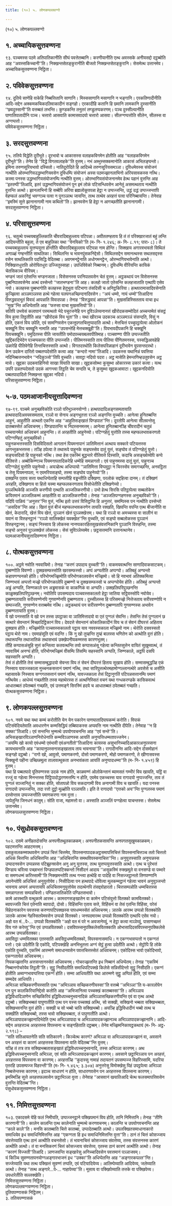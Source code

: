 ```yaml
---
title: (१०) ५. लोणकपल्लवग्गो

---
```

(१०) ५. लोणकपल्लवग्गो  


## १. अच्चायिकसुत्तवण्णना

९३. पञ्चमस्स पठमे अतिपातिकानीति सीघं पवत्तेतब्बानि। करणीयानीति एत्थ अवस्सके अनीयसद्दो दट्ठब्बोति आह ‘‘अवस्सकिच्चानी’’ति। निक्खन्तसेतङ्कुरानीति बीजतो निक्खन्तसेतङ्कुरानि। सेसमेत्थ उत्तानमेव।  
अच्चायिकसुत्तवण्णना निट्ठिता।  


## २. पविवेकसुत्तवण्णना

९४. दुतिये साणेहि वाकेहि निब्बत्तितानि साणानि। मिस्ससाणानि मसाणानि न भङ्गानि। एरकतिणादीनीति आदि-सद्देन अक्कमकचिकदलिवाकादीनं सङ्गहो। एरकादीहि कतानि हि छवानि लामकानि दुस्सानीति ‘‘छवदुस्सानी’’ति वत्तब्बतं लभन्ति। कुण्डकन्ति तनुतरं तण्डुलप्पकरणम्। पञ्च दुस्सील्यानीति पाणातिपातादीनि पञ्च। चत्तारो आसवाति कामासवादयो चत्तारो आसवा। सीलग्गप्पत्तोति सीलेन, सीलस्स वा अग्गप्पत्तो।  
पविवेकसुत्तवण्णना निट्ठिता।  


## ३. सरदसुत्तवण्णना

९५. ततिये विद्धेति दूरीभूते। दूरभावो च आकासस्स वलाहकविगमेन होतीति आह ‘‘वलाहकविगमेन दूरीभूते’’ति। तेनेव हि ‘‘विद्धे विगतवलाहके’’ति वुत्तम्। नभं अब्भुस्सक्कमानोति आकासं अभिलङ्घन्तो। इमिना तरुणसूरियभावो दस्सितो। नातिदूरोदिते हि आदिच्चे तरुणसूरियसमञ्ञा। दुविधमेवस्स संयोजनं नत्थीति ओरम्भागियउद्धम्भागियवसेन दुविधम्पि संयोजनं अस्स पठमज्झानलाभिनो अरियसावकस्स नत्थि। कस्मा पनस्स उद्धम्भागियसंयोजनम्पि नत्थीति वुत्तम्। ओरम्भागियसंयोजनानमेव हेत्थ पहानं वुत्तन्ति आह ‘‘इतरम्पी’’तिआदि, इतरं उद्धम्भागियसंयोजनं पुन इमं लोकं पटिसन्धिवसेन आनेतुं असमत्थताय नत्थीति वुत्तन्ति अत्थो। झानलाभिनो हि सब्बेपि अरिया ब्रह्मलोकूपपन्ना हेट्ठा न उप्पज्जन्ति, उद्धं उद्धं उप्पज्जन्तापि वेहप्फलं अकनिट्ठं भवग्गञ्च पत्वा न पुनञ्ञत्थ जायन्ति, तत्थ तत्थेव अरहत्तं पत्वा परिनिब्बायन्ति। तेनेवाह ‘‘इमस्मिं सुत्ते झानानागामी नाम कथितो’’ति। झानवसेन हि हेट्ठा न आगच्छतीति झानानागामी।  
सरदसुत्तवण्णना निट्ठिता।  


## ४. परिसासुत्तवण्णना

९६. चतुत्थे पच्चयबाहुल्लिकाति चीवरादिबाहुल्लाय पटिपन्ना। अवीततण्हताय हि तं तं परिक्खारजातं बहुं लन्ति आदियन्तीति बहुला, ते एव बाहुलिका यथा ‘‘वेनयिको’’ति (म॰ नि॰ १.२४६; अ॰ नि॰ ८.११; पारा॰ ८)। ते पच्चयबाहुल्लाय युत्तप्पयुत्ता होन्तीति चीवरादिबाहुल्लाय पटिपन्ना नाम होन्ति। सिक्खाय अगारवभावतो सिथिलं अगाळ्हं गण्हन्तीति साथलिका। सिथिलन्ति च भावनपुंसकनिद्देसो। सिथिलसद्देन समानत्थस्स सथलसद्दस्स वसेन साथलिकाति पदसिद्धि वेदितब्बा। अवगमनट्ठेनाति अधोगमनट्ठेन, ओरम्भागियभावेनाति अत्थो। निक्खित्तधुराति ओरोपितधुरा उज्जितुस्साहा। उपधिविवेको निब्बानम्। दुविधम्पि वीरियन्ति कायिकं चेतसिकञ्च वीरियम्।  
भण्डनं जातं एतेसन्ति भण्डनजाता। विसेसनस्स परनिपातवसेन चेतं वुत्तम्। अट्ठकथायं पन विसेसनस्स पुब्बनिपातवसेनेव अत्थं दस्सेन्तो ‘‘जातभण्डना’’ति आह। कलहो जातो एतेसन्ति कलहजाताति एत्थापि एसेव नयो। कलहस्स पुब्बभागोति कलहस्स हेतुभूता पटिभागा तंसदिसी च अनिट्ठकिरिया। हत्थपरामासादिवसेनाति कुज्झित्वा अञ्ञमञ्ञस्स हत्थे गहेत्वा पलपनअच्छिन्दनादिवसेन। ‘‘अयं धम्मो, नायं धम्मो’’तिआदिना विरुद्धवादभूतं विवादं आपन्नाति विवादपन्ना। तेनाह ‘‘विरुद्धवादं आपन्ना’’ति। मुखसन्निस्सितताय वाचा इध ‘‘मुख’’न्ति अधिप्पेताति आह ‘‘फरुसा वाचा मुखसत्तियो’’ति।  
सतिपि उभयेसं कलापानं परमत्थतो भेदे पचुरजनेहि पन दुविञ्ञेय्यनानत्तं खीरोदकसम्मोदितं अच्चन्तमेतं संसट्ठं विय हुत्वा तिट्ठतीति आह ‘‘खीरोदकं विय भूता’’ति। यथा खीरञ्च उदकञ्च अञ्ञमञ्ञं संसन्दति, विसुं न होति, एकत्तं विय उपेति, एवं सामग्गिवसेन एकत्तूपगतचित्तुप्पादाति अत्थो। मेत्तचित्तं पच्चुपट्ठापेत्वा ओलोकनं चक्खूनि विय चक्खूनि नामाति आह ‘‘उपसन्तेहि मेत्तचक्खूही’’ति। पियभावदीपकानि हि चक्खूनि पियचक्खूनि। पमुदितस्स पीति जायतीति पमोदपच्चयबलवपीतिमाह। पञ्चवण्णा पीति उप्पज्जतीति खुद्दिकादिभेदेन पञ्चप्पकारा पीति उप्पज्जति। पीतिमनस्साति ताय पीतिया पीणितमनस्स, पस्सद्धिआवहेहि उळारेहि पीतिवेगेहि तिन्तचित्तस्साति अत्थो। विगतदरथोति किलेसपरिळाहानं दूरीभावेन वूपसन्तदरथो।  
केन उदकेन दारितो पब्बतप्पदेसोति कत्वा आह ‘‘कन्दरो नामा’’तिआदि। उदकस्स यथानिन्नं पवत्तिया नदिनिब्बत्तनभावेन ‘‘नदिकुञ्जो’’तिपि वुच्चति। सावट्टा नदियो पदरा। अट्ठ मासेति हेमन्तगिम्हउतुवसेन अट्ठ मासे। खुद्दका उदकवाहिनियो साखा वियाति साखा। खुद्दकसोब्भा कुसुब्भा ओकारस्स उकारं कत्वा। यत्थ उपरि उन्नतप्पदेसतो उदकं आगन्त्वा तिट्ठति चेव सन्दति च, ते कुसुब्भा खुद्दकआवाटा। खुद्दकनदियोति पब्बतपादादितो निक्खन्ता खुद्दका नदियो।  
परिसासुत्तवण्णना निट्ठिता।  


## ५-७. पठमआजानीयसुत्तादिवण्णना

९७-९९. पञ्चमे अनुच्छविकोति रञ्ञो परिभुञ्जनयोग्गो। हत्थपादादिअङ्गसमतायाति हत्थपादादिअवयवसमताय, रञ्ञो वा सेनाय अङ्गभूतत्ता रञ्ञो अङ्गन्ति वुच्चति। आनेत्वा हुनितब्बन्ति आहुनं, आहुतीति अत्थतो एकन्ति आह ‘‘आहुतिसङ्खातं पिण्डपात’’न्ति। दूरतोपि आनेत्वा सीलवन्तेसु दातब्बस्सेतं अधिवचनम्। पिण्डपातन्ति च निदस्सनमत्तम्। आनेत्वा हुनितब्बानञ्हि चीवरादीनं चतुन्नं पच्चयानमेतं अधिवचनं आहुनन्ति। तं अरहतीति आहुनेय्यो। पटिग्गहेतुं युत्तोति तस्स महप्फलभावकरणतो पटिग्गण्हितुं अनुच्छविको।  
पाहुनकभत्तस्साति दिसविदिसतो आगतानं पियमनापानं ञातिमित्तानं अत्थाय सक्कारे पटियत्तस्स आगन्तुकभत्तस्स। तञ्हि ठपेत्वा ते तथारूपे पाहुनके सङ्घस्सेव दातुं युत्तं, सङ्घोव तं पटिग्गहेतुं युत्तो। सङ्घसदिसो हि पाहुनको नत्थि। तथा हेस एकस्मिं बुद्धन्तरे वीतिवत्ते दिस्सति, कदाचि असङ्ख्येय्येपि कप्पे वीतिवत्ते। अब्बोकिण्णञ्च पियमनापतादिकरेहि धम्मेहि समन्नागतो। एवं पाहुनमस्स दातुं युत्तं, पाहुनञ्च पटिग्गहेतुं युत्तोति पाहुनेय्यो। अयञ्हेत्थ अधिप्पायो ‘‘ञातिमित्ता विप्पवुट्ठा न चिरस्सेव समागच्छन्ति, अनवट्ठिता च तेसु पियमनापता, न एवमरियसङ्घो, तस्मा सङ्घोव पाहुनेय्यो’’ति।  
दक्खन्ति एताय सत्ता यथाधिप्पेताहि सम्पत्तीहि वड्ढन्तीति दक्खिणा, परलोकं सद्दहित्वा दानम्। तं दक्खिणं अरहति, दक्खिणाय वा हितो यस्मा महप्फलकरणताय विसोधेतीति दक्खिणेय्यो।  
पुञ्ञत्थिकेहि अञ्जलि करणीयो एत्थाति अञ्जलिकरणीयो। उभो हेत्थ सिरसि पतिट्ठापेत्वा सब्बलोकेन कयिरमानं अञ्जलिकम्मं अरहतीति वा अञ्जलिकरणीयो। तेनाह ‘‘अञ्जलिपग्गहणस्स अनुच्छविको’’ति।  
यदिपि पाळियं ‘‘अनुत्तर’’न्ति वुत्तं, नत्थि इतो उत्तरं विसिट्ठन्ति हि अनुत्तरं, समम्पिस्स पन नत्थीति दस्सेन्तो ‘‘असदिस’’न्ति आह। खित्तं वुत्तं बीजं महप्फलभावकरणेन तायति रक्खति, खिपन्ति वपन्ति एत्थ बीजानीति वा खेत्तं, केदारादि, खेत्तं विय खेत्तं, पुञ्ञानं खेत्तं पुञ्ञक्खेत्तम्। यथा हि रञ्ञो वा अमच्चस्स वा सालीनं वा यवानं वा विरुहनट्ठानं ‘‘रञ्ञो सालिक्खेतं यवक्खेत’’न्ति वुच्चति, एवं सङ्घो सब्बलोकस्स पुञ्ञानं विरुहनट्ठानम्। सङ्घं निस्साय हि लोकस्स नानप्पकारहितसुखसंवत्तनिकानि पुञ्ञानि विरुहन्ति, तस्मा सङ्घो अनुत्तरं पुञ्ञक्खेत्तं लोकस्स। सेसं सुविञ्ञेय्यमेव। छट्ठसत्तमानि उत्तानत्थानेव।  
पठमआजानीयसुत्तादिवण्णना निट्ठिता।  


## ८. पोत्थकसुत्तवण्णना

१००. अट्ठमे नवोति नववायिमो। तेनाह ‘‘करणं उपादाय वुच्चती’’ति। वाकमयवत्थन्ति साणादिवाकसाटकम्। दुब्बण्णोति विवण्णो। दुक्खसम्फस्सोति खरसम्फस्सो। अप्पं अग्घतीति अप्पग्घो। अतिबहुं अग्घन्तो कहापणग्घनको होति। परिभोगमज्झिमोति परिभोगकालवसेन मज्झिमो। सो हि नवभावं अतिक्कमित्वा जिण्णभावं अप्पत्तो मज्झे परिभोगकालेपि दुब्बण्णो च दुक्खसम्फस्सो च अप्पग्घोयेव होति। अतिबहुं अग्घन्तो अड्ढं अग्घति, जिण्णकाले पन अड्ढमासकं वा काकणिकं वा अग्घति। उक्खलिपरिपुञ्छनन्ति काळुक्खलिपरिपुञ्छनम्। नवोतिपि उपसम्पदाय पञ्चवस्सकालतो हेट्ठा जातिया सट्ठिवस्सोपि नवोयेव। दुब्बण्णतायाति सरीरवण्णेनपि गुणवण्णेनपि दुब्बण्णताय। दुस्सीलस्स हि परिसमज्झे नित्तेजताय सरीरवण्णोपि न सम्पज्जति, गुणवण्णेन वत्तब्बमेव नत्थि। अट्ठकथायं पन सरीरवण्णेन दुब्बण्णतापि गुणवण्णस्स अभावेन दुब्बण्णतायाति वुत्तम्।  
ये खो पनस्साति ये खो पन तस्स उपट्ठाका वा ञातिमित्तादयो वा एतं पुग्गलं सेवन्ति। तेसन्ति तेसं पुग्गलानं छ सत्थारे सेवन्तानं मिच्छादिट्ठिकानं विय। देवदत्ते सेवन्तानं कोकालिकादीनं विय च तं सेवनं दीघरत्तं अहिताय दुक्खाय होति। मज्झिमोति पञ्चवस्सकालतो पट्ठाय याव नववस्सकाला मज्झिमो नाम। थेरोति दसवस्सतो पट्ठाय थेरो नाम। एवमाहंसूति एवं वदन्ति। किं नु खो तुय्हन्ति तुय्हं बालस्स भणितेन को अत्थोति वुत्तं होति। तथारूपन्ति तथाजातिकं तथासभावं उक्खेपनीयकम्मस्स कारणभूतम्।  
तीहि कप्पासअंसूहि सुत्तं कन्तित्वा कतवत्थन्ति तयो कप्पासअंसू गहेत्वा कन्तितसुत्तेन वायितं सुखुमवत्थं, तं नववायिमं अनग्घं होति, परिभोगमज्झिमं वीसम्पि तिंसम्पि सहस्सानि अग्घति, जिण्णकाले, अट्ठपि दसपि सहस्सानि अग्घति।  
तेसं तं होतीति तेसं सम्मासम्बुद्धादयो सेवन्ता विय तं सेवनं दीघरत्तं हिताय सुखाय होति। सम्मासम्बुद्धञ्हि एकं निस्साय यावज्जकाला मुच्चनकसत्तानं पमाणं नत्थि, तथा सारिपुत्तत्थेरमहामोग्गल्लानत्थेरे अवसेसे च असीति महासावके निस्साय सग्गगतसत्तानं पमाणं नत्थि, यावज्जकाला तेसं दिट्ठानुगतिं पटिपन्नसत्तानम्पि पमाणं नत्थियेव। आधेय्यं गच्छतीति तस्स महाथेरस्स तं अत्थनिस्सितं वचनं यथा गन्धकरण्डके कासिकवत्थं आधातब्बतं ठपेतब्बतं गच्छति, एवं उत्तमङ्गे सिरस्मिं हदये च आधातब्बतं ठपेतब्बतं गच्छति।  
पोत्थकसुत्तवण्णना निट्ठिता।  


## ९. लोणकपल्लसुत्तवण्णना

१०१. नवमे यथा यथा कम्मं करोतीति येन येन पकारेन पाणघातादिपापकम्मं करोति। विपाकं पटिसंवेदियतेवाति अवधारणेन कम्मसिद्धियं तब्बिपाकस्स अप्पवत्ति नाम नत्थीति दीपेति। तेनेवाह ‘‘न हि सक्का’’तिआदि। एवं सन्तन्ति भुम्मत्थे उपयोगवचनन्ति आह ‘‘एवं सन्ते’’ति। अभिसङ्खारविञ्ञाणनिरोधेनाति कम्मविञ्ञाणस्स आयतिं अनुप्पत्तिधम्मतापज्जनेन।  
‘‘अयम्पि खो कायो एवंधम्मो एवंभावी एवंअनतीतो’’तिआदिना कायस्स असुभानिच्चादिआकारअनुपस्सना कायभावनाति आह ‘‘कायानुपस्सनासङ्खाताय ताय भावनाया’’ति। रागादीनन्ति आदि-सद्देन दोसमोहानं सङ्गहो दट्ठब्बो। ‘‘रागो खो, आवुसो, पमाणकरणो, दोसो पमाणकरणो, मोहो पमाणकरणो, ते खीणासवस्स भिक्खुनो पहीना उच्छिन्नमूला तालावत्थुकता अनभावंकता आयतिं अनुप्पादधम्मा’’ति (म॰ नि॰ १.४५९) हि वुत्तम्।  
यथा हि पब्बतपादे पूतिपण्णस्स उदकं नाम होति, काळवण्णं ओलोकेन्तानं ब्यामसतं गम्भीरं विय खायति, यट्ठिं वा रज्जुं वा गहेत्वा मिनन्तस्स पिट्ठिपादोद्धरणमत्तम्पि न होति, एवमेव एकच्चस्स याव रागादयो नुप्पज्जन्ति, ताव तं पुग्गलं सञ्जानितुं न सक्का होति, सोतापन्नो विय सकदागामी विय अनागामी विय च खायति। यदा पनस्स रागादयो उप्पज्जन्ति, तदा रत्तो दुट्ठो मूळ्होति पञ्ञायति। इति ते रागादयो ‘‘एत्तको अय’’न्ति पुग्गलस्स पमाणं दस्सेन्ताव उप्पज्जन्तीति पमाणकरणा नाम वुत्ता।  
जापेतुन्ति जिनधनं कातुम्। सोति राजा, महामत्तो वा। अस्साति अञ्जलिं पग्गहेत्वा याचन्तस्स। सेसमेत्थ उत्तानमेव।  
लोणकपल्लसुत्तवण्णना निट्ठिता।  


## १०. पंसुधोवकसुत्तवण्णना

१०२. दसमे अनीहतदोसन्ति अनपनीतथूलकाळकम्। अनपनीतकसावन्ति अनपगतसुखुमकाळकम्। पहटमत्तन्ति आहटमत्तम्।  
दसकुसलकम्मपथवसेन उप्पन्नं चित्तं चित्तमेव, विपस्सनापादकअट्ठसमापत्तिचित्तं विपस्सनाचित्तञ्च ततो चित्ततो अधिकं चित्तन्ति अधिचित्तन्ति आह ‘‘अधिचित्तन्ति समथविपस्सनाचित्त’’न्ति। अनुयुत्तस्साति अनुप्पन्नस्स उप्पादनवसेन उप्पन्नस्स पटिब्रूहनवसेन अनु अनु युत्तस्स, तत्थ युत्तप्पयुत्तस्साति अत्थो। एत्थ च पुरेभत्तं पिण्डाय चरित्वा पच्छाभत्तं पिण्डपातप्पटिक्कन्तो निसीदनं आदाय ‘‘असुकस्मिं रुक्खमूले वा वनसण्डे वा पब्भारे वा समणधम्मं करिस्सामी’’ति निक्खमन्तोपि तत्थ गन्त्वा हत्थेहि वा पादेहि वा निसज्जट्ठानतो तिणपण्णानि अपनेन्तोपि अधिचित्तं अनुयुत्तोयेव। निसीदित्वा पन हत्थपादे धोवित्वा मूलकम्मट्ठानं गहेत्वा भावनं अनुयुञ्जन्तो भावनाय अप्पनं अप्पत्तायपि अधिचित्तमनुयुत्तोयेव तदत्थेनपि तंसद्दवोहारतो। चित्तसम्पन्नोति धम्मचित्तस्स समन्नागतत्ता सम्पन्नचित्तो। पण्डितजातिकोति पण्डितसभावो।  
कामे आरब्भाति वत्थुकामे आरब्भ। कामरागसङ्खातेन वा कामेन पटिसंयुत्तो वितक्को कामवितक्को। ब्यापज्जति चित्तं एतेनाति ब्यापादो, दोसो। विहिंसन्ति एताय सत्ते, विहिंसनं वा तेसं एतन्ति विहिंसा, परेसं विहेठनाकारेन पवत्तस्स करुणापटिपक्खस्स पापधम्मस्सेतं अधिवचनम्। ञातके आरब्भ उप्पन्नो वितक्कोति ञातके आरब्भ गेहस्सितपेमवसेन उप्पन्नो वितक्को। जनपदमारब्भ उप्पन्नो वितक्कोति एत्थापि एसेव नयो। अहो वत मं…पे॰… उप्पन्नो वितक्कोति ‘‘अहो वत मं परे न अवजानेय्युं, न हेट्ठा कत्वा मञ्ञेय्युं, पासाणच्छत्तं विय गरुं करेय्यु’’न्ति एवं उप्पन्नवितक्को। दसविपस्सनुपक्किलेसवितक्काति ओभासादिदसविपस्सनुपक्किलेसे आरब्भ उप्पन्नवितक्का।  
अवसिट्ठा धम्मवितक्का एतस्साति अवसिट्ठधम्मवितक्को, विपस्सनासमाधि। न एकग्गभावप्पत्तो न एकग्गतं पत्तो। एकं उदेतीति हि एकोदि, पटिपक्खेहि अनभिभूतत्ता अग्गं सेट्ठं हुत्वा उदेतीति अत्थो। सेट्ठोपि हि लोके एकोति वुच्चति, एकस्मिं आरम्मणे समाधानवसेन पवत्तचित्तस्सेतं अधिवचनम्। एकोदिस्स भावो एकोदिभावो, एकग्गतायेतं अधिवचनम्।  
नियकज्झत्तन्ति अत्तसन्तानस्सेतं अधिवचनम्। गोचरज्झत्तन्ति इध निब्बानं अधिप्पेतम्। तेनाह ‘‘एकस्मिं निब्बानगोचरेयेव तिट्ठती’’ति। सुट्ठु निसीदतीति समाधिपटिपक्खे किलेसे सन्निसीदेन्तो सुट्ठु निसीदति। एकग्गं होतीति अब्यग्गभावप्पत्तिया एकग्गं होति। सम्मा आधियतीति यथा आरम्मणे सुट्ठु अप्पितं होति, एवं सम्मा सम्मदेव आधियति।  
अभिञ्ञा सच्छिकरणीयस्साति एत्थ ‘‘अभिञ्ञाय सच्छिकरणीयस्सा’’ति वत्तब्बे ‘‘अभिञ्ञा’’ति य-कारलोपेन पन पुन कालकिरियानिद्देसो कतोति आह ‘‘अभिजानित्वा पच्चक्खं कातब्बस्सा’’ति। अभिञ्ञाय इद्धिविधादिञाणेन सच्छिकिरियं इद्धिविधपच्चनुभवनादिकं अभिञ्ञासच्छिकरणीयन्ति एवं वा एत्थ अत्थो दट्ठब्बो। सक्खिभब्बतं पापुणातीति एत्थ पन यस्स पच्चक्खं अत्थि, सो सक्खी, सक्खिनो भब्बता सक्खिभब्बता, सक्खिभवनन्ति वुत्तं होति। सक्खी च सो भब्बो चाति सक्खिभब्बो। अयञ्हि इद्धिविधादीनं भब्बो तत्थ च सक्खीति सक्खिभब्बो, तस्स भावो सक्खिभब्बता, तं पापुणातीति अत्थो।  
अभिञ्ञापादकज्झानादिभेदेति एत्थ अभिञ्ञापादा च अभिञ्ञापादकज्झानञ्च अभिञ्ञापादकज्झानानि। आदि-सद्देन अरहत्तञ्च अरहत्तस्स विपस्सना च सङ्गहिताति दट्ठब्बम्। तेनेव मज्झिमनिकायट्ठकथायं (म॰ नि॰ अट्ठ॰ २.१९८) –  
‘‘सति सतिआयतनेति सति सतिकारणे। किञ्चेत्थ कारणं? अभिञ्ञा वा अभिञ्ञापादकज्झानं वा, अवसाने पन अरहत्तं वा कारणं अरहत्तस्स विपस्सना वाति वेदितब्ब’’न्ति वुत्तम्।  
यञ्हि तं तत्र तत्र सक्खिभब्बतासङ्खातं इद्धिविधपच्चनुभवनादि, तस्स अभिञ्ञा कारणम्। अथ इद्धिविधपच्चनुभवनादि अभिञ्ञा, एवं सति अभिञ्ञापादकज्झानं कारणम्। अवसाने छट्ठाभिञ्ञाय पन अरहत्तं, अरहत्तस्स विपस्सना वा कारणम्। अरहत्तञ्हि ‘‘कुदास्सु नामाहं तदायतनं उपसम्पज्ज विहरिस्सामि, यदरिया एतरहि उपसम्पज्ज विहरन्ती’’ति (म॰ नि॰ १.४६५; ३.३०७) अनुत्तरेसु विमोक्खेसु पिहं उपट्ठपेत्वा अभिञ्ञा निब्बत्तेन्तस्स कारणम्। इदञ्च साधारणं न होति, साधारणवसेन पन अरहत्तस्स विपस्सना कारणम्। इमस्मिञ्हि सुत्ते अरहत्तफलवसेन छट्ठाभिञ्ञा वुत्ता। तेनेवाह ‘‘आसवानं खयातिआदि चेत्थ फलसमापत्तिवसेन वुत्तन्ति वेदितब्ब’’न्ति।  
पंसुधोवकसुत्तवण्णना निट्ठिता।  


## ११. निमित्तसुत्तवण्णना

१०३. एकादसमे येहि फलं निमीयति, उप्पज्जनट्ठाने पक्खिपमानं विय होति, तानि निमित्तानि। तेनाह ‘‘तीणि कारणानी’’ति। कालेन कालन्ति एत्थ कालेनाति भुम्मत्थे करणवचनम्। कालन्ति च उपयोगवचनन्ति आह ‘‘काले काले’’ति। मनसि कातब्बाति चित्ते कातब्बा, उप्पादेतब्बाति अत्थो। उपलक्खितसमाधानाकारो समाधियेव इध समाधिनिमित्तन्ति आह ‘‘एकग्गता हि इध समाधिनिमित्तन्ति वुत्ता’’ति। ठानं तं चित्तं कोसज्जाय संवत्तेय्याति एत्थ ठानं अत्थीति वचनसेसो। तं भावनाचित्तं कोसज्जाय संवत्तेय्य, तस्स संवत्तनस्स कारणं अत्थीति अत्थो। तं वा मनसिकरणं चित्तं कोसज्जाय संवत्तेय्य, एतस्स ठानं कारणं अत्थीति अत्थो। तेनाह ‘‘कारणं विज्जती’’तिआदि। ञाणजवन्ति सङ्खारेसु अनिच्चादिवसेन पवत्तमानं पञ्ञाजवम्।  
यं किञ्चि सुवण्णतापनयोग्गअङ्गारभाजनं इध ‘‘उक्का’’ति अधिप्पेतन्ति आह ‘‘अङ्गारकपल्ल’’न्ति। सज्जेय्याति यथा तत्थ पक्खित्तं सुवण्णं तप्पति, एवं पटियादियेय्य। आलिम्पेय्याति आदियेय्य, जलेय्याति अत्थो। तेनाह ‘‘तत्थ अङ्गारे…पे॰… गाहापेय्या’’ति। मूसाय वा पक्खिपेय्याति तत्तके वा पक्खिपेय्य। उपधारेतीति सल्लक्खेति।  
निमित्तसुत्तवण्णना निट्ठिता।  
लोणकपल्लवग्गवण्णना निट्ठिता।  
दुतियपण्णासकं निट्ठितम्।  
३. ततियपण्णासकं  